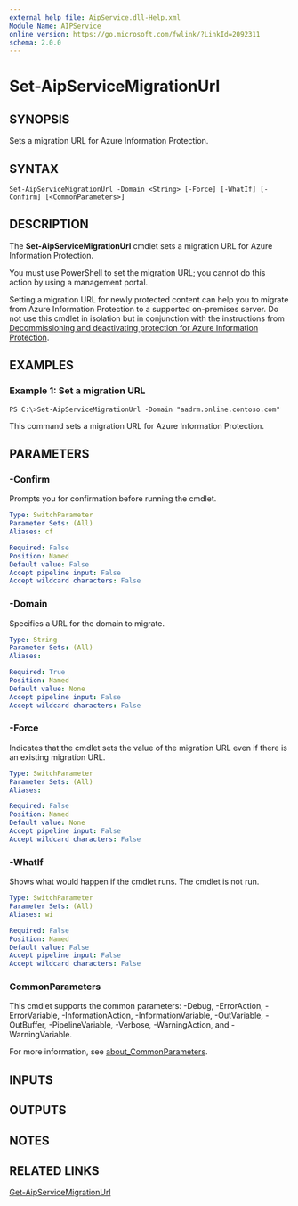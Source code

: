 ```yaml
---
external help file: AipService.dll-Help.xml
Module Name: AIPService
online version: https://go.microsoft.com/fwlink/?LinkId=2092311
schema: 2.0.0
---
```


# Set-AipServiceMigrationUrl

## SYNOPSIS
Sets a migration URL for Azure Information Protection.

## SYNTAX

```
Set-AipServiceMigrationUrl -Domain <String> [-Force] [-WhatIf] [-Confirm] [<CommonParameters>]
```

## DESCRIPTION
The **Set-AipServiceMigrationUrl** cmdlet sets a migration URL for Azure Information Protection.

You must use PowerShell to set the migration URL; you cannot do this action by using a management portal.

Setting a migration URL for newly protected content can help you to migrate from Azure Information Protection to a supported on-premises server. Do not use this cmdlet in isolation but in conjunction with the instructions from [Decommissioning and deactivating protection for Azure Information Protection](/information-protection/deploy-use/decommission-deactivate). 

## EXAMPLES

### Example 1: Set a migration URL
```
PS C:\>Set-AipServiceMigrationUrl -Domain "aadrm.online.contoso.com"
```

This command sets a migration URL for Azure Information Protection.

## PARAMETERS

### -Confirm
Prompts you for confirmation before running the cmdlet.

```yaml
Type: SwitchParameter
Parameter Sets: (All)
Aliases: cf

Required: False
Position: Named
Default value: False
Accept pipeline input: False
Accept wildcard characters: False
```

### -Domain
Specifies a URL for the domain to migrate.

```yaml
Type: String
Parameter Sets: (All)
Aliases:

Required: True
Position: Named
Default value: None
Accept pipeline input: False
Accept wildcard characters: False
```

### -Force
Indicates that the cmdlet sets the value of the migration URL even if there is an existing migration URL.

```yaml
Type: SwitchParameter
Parameter Sets: (All)
Aliases:

Required: False
Position: Named
Default value: None
Accept pipeline input: False
Accept wildcard characters: False
```

### -WhatIf
Shows what would happen if the cmdlet runs. The cmdlet is not run.

```yaml
Type: SwitchParameter
Parameter Sets: (All)
Aliases: wi

Required: False
Position: Named
Default value: False
Accept pipeline input: False
Accept wildcard characters: False
```

### CommonParameters
This cmdlet supports the common parameters: -Debug, -ErrorAction, -ErrorVariable, -InformationAction, -InformationVariable, -OutVariable, -OutBuffer, -PipelineVariable, -Verbose, -WarningAction, and -WarningVariable. 

For more information, see [about_CommonParameters](/powershell/module/microsoft.powershell.core/about/about_commonparameters).

## INPUTS

## OUTPUTS

## NOTES

## RELATED LINKS

[Get-AipServiceMigrationUrl](./Get-AipServiceMigrationUrl.md)